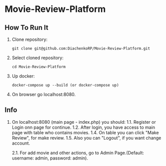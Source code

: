 # Movie-Review-Platform

## How To Run It
 1. Clone repository:
    ```
    git clone git@github.com:DiachenkoRP/Movie-Review-Platform.git
    ```
 2. Select cloned repository:
    ```
    cd Movie-Review-Platform
    ```
 3. Up docker:
    ```
    docker-compose up --build (or docker-compose up)
    ```
 4. On browser go localhost:8080.

 ## Info
 1. On localhost:8080 (main page - index.php) you should:
      1.1. Register or Login onn page for continue.
      1.2. After login, you have access to main page with table who contains movies.
      1.4. On table you can click "Make Review", for make review.
      1.5. Also you can "Logout", if you want change account.

      2.1. For add movie and other actions, go to Admin Page.(Default: username: admin, password: admin).